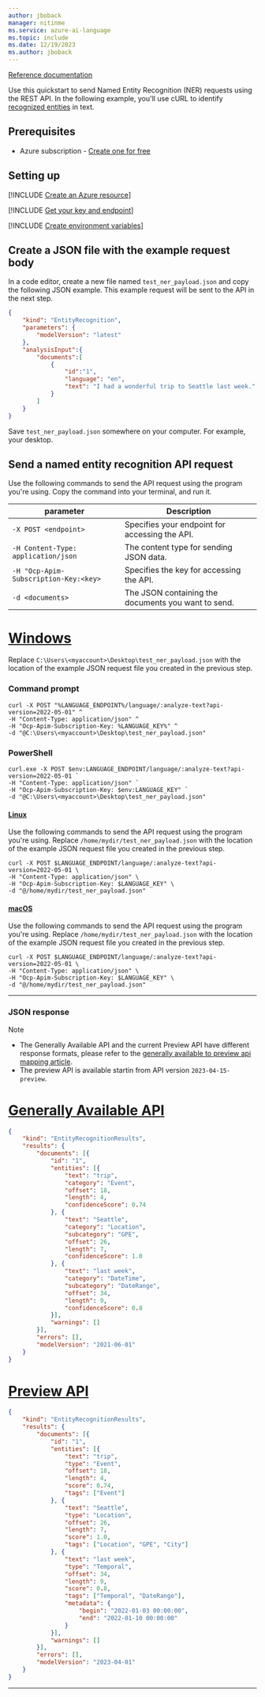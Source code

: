 ```yaml
---
author: jboback
manager: nitinme
ms.service: azure-ai-language
ms.topic: include
ms.date: 12/19/2023
ms.author: jboback
---
```


[Reference documentation](https://go.microsoft.com/fwlink/?linkid=2239169)

Use this quickstart to send Named Entity Recognition (NER) requests using the REST API. In the following example, you'll use cURL to identify [recognized entities](../../concepts/named-entity-categories.md) in text.

## Prerequisites

* Azure subscription - [Create one for free](https://azure.microsoft.com/free/cognitive-services)


## Setting up

[!INCLUDE [Create an Azure resource](../../../includes/create-resource.md)]



[!INCLUDE [Get your key and endpoint](../../../includes/get-key-endpoint.md)]



[!INCLUDE [Create environment variables](../../../includes/environment-variables.md)]


## Create a JSON file with the example request body

In a code editor, create a new file named `test_ner_payload.json` and copy the following JSON example. This example request will be sent to the API in the next step.

```json
{
    "kind": "EntityRecognition",
    "parameters": {
        "modelVersion": "latest"
    },
    "analysisInput":{
        "documents":[
            {
                "id":"1",
                "language": "en",
                "text": "I had a wonderful trip to Seattle last week."
            }
        ]
    }
}
```

Save `test_ner_payload.json` somewhere on your computer. For example, your desktop.  

## Send a named entity recognition API request

Use the following commands to send the API request using the program you're using. Copy the command into your terminal, and run it.

|parameter  |Description  |
|---------|---------|
|`-X POST <endpoint>`     | Specifies your endpoint for accessing the API.        |
|`-H Content-Type: application/json`     | The content type for sending JSON data.          |
|`-H "Ocp-Apim-Subscription-Key:<key>`    | Specifies the key for accessing the API.        |
|`-d <documents>`     | The JSON containing the documents you want to send.         |

# [Windows](#tab/windows)

 Replace `C:\Users\<myaccount>\Desktop\test_ner_payload.json` with the location of the example JSON request file you created in the previous step.

### Command prompt

```terminal
curl -X POST "%LANGUAGE_ENDPOINT%/language/:analyze-text?api-version=2022-05-01" ^
-H "Content-Type: application/json" ^
-H "Ocp-Apim-Subscription-Key: %LANGUAGE_KEY%" ^
-d "@C:\Users\<myaccount>\Desktop\test_ner_payload.json"
```

### PowerShell

```terminal
curl.exe -X POST $env:LANGUAGE_ENDPOINT/language/:analyze-text?api-version=2022-05-01 `
-H "Content-Type: application/json" `
-H "Ocp-Apim-Subscription-Key: $env:LANGUAGE_KEY" `
-d "@C:\Users\<myaccount>\Desktop\test_ner_payload.json"
```

#### [Linux](#tab/linux)

Use the following commands to send the API request using the program you're using. Replace `/home/mydir/test_ner_payload.json` with the location of the example JSON request file you created in the previous step.

```terminal
curl -X POST $LANGUAGE_ENDPOINT/language/:analyze-text?api-version=2022-05-01 \
-H "Content-Type: application/json" \
-H "Ocp-Apim-Subscription-Key: $LANGUAGE_KEY" \
-d "@/home/mydir/test_ner_payload.json"
```

#### [macOS](#tab/macos)

Use the following commands to send the API request using the program you're using. Replace `/home/mydir/test_ner_payload.json` with the location of the example JSON request file you created in the previous step.

```terminal
curl -X POST $LANGUAGE_ENDPOINT/language/:analyze-text?api-version=2022-05-01 \
-H "Content-Type: application/json" \
-H "Ocp-Apim-Subscription-Key: $LANGUAGE_KEY" \
-d "@/home/mydir/test_ner_payload.json"
```

---

### JSON response

> [!NOTE]
> * The Generally Available API and the current Preview API have different response formats, please refer to the [generally available to preview api mapping article](../../concepts/ga-preview-mapping.md).
> * The preview API is available startin from API version `2023-04-15-preview`.

# [Generally Available API](#tab/ga-api)

```json
{
	"kind": "EntityRecognitionResults",
	"results": {
		"documents": [{
			"id": "1",
			"entities": [{
				"text": "trip",
				"category": "Event",
				"offset": 18,
				"length": 4,
				"confidenceScore": 0.74
			}, {
				"text": "Seattle",
				"category": "Location",
				"subcategory": "GPE",
				"offset": 26,
				"length": 7,
				"confidenceScore": 1.0
			}, {
				"text": "last week",
				"category": "DateTime",
				"subcategory": "DateRange",
				"offset": 34,
				"length": 9,
				"confidenceScore": 0.8
			}],
			"warnings": []
		}],
		"errors": [],
		"modelVersion": "2021-06-01"
	}
}
```

# [Preview API](#tab/preview-api)

```json
{
	"kind": "EntityRecognitionResults",
	"results": {
		"documents": [{
			"id": "1",
			"entities": [{
				"text": "trip",
				"type": "Event",
				"offset": 18,
				"length": 4,
				"score": 0.74,
				"tags": ["Event"]
			}, {
				"text": "Seattle",
				"type": "Location",
				"offset": 26,
				"length": 7,
				"score": 1.0,
				"tags": ["Location", "GPE", "City"]
			}, {
				"text": "last week",
				"type": "Temporal",
				"offset": 34,
				"length": 9,
				"score": 0.8,
				"tags": ["Temporal", "DateRange"],
				"metadata": {
					"begin": "2022-01-03 00:00:00",
					"end": "2022-01-10 00:00:00"
				}
			}],
			"warnings": []
		}],
		"errors": [],
		"modelVersion": "2023-04-01"
	}
}
```

---
